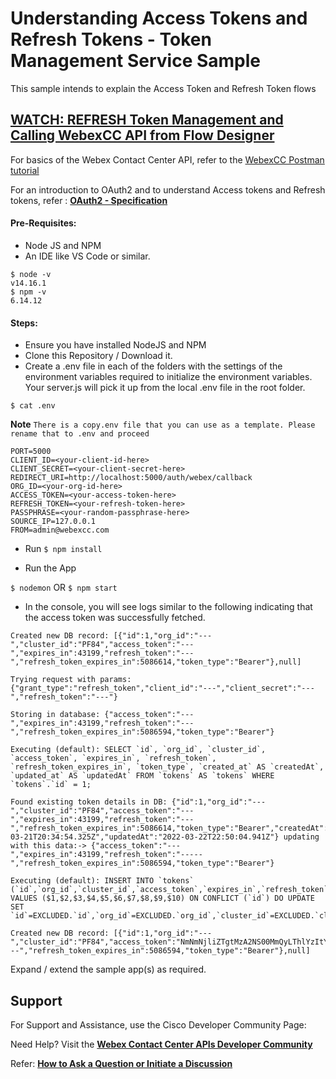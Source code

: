 # Understanding Access Tokens and Refresh Tokens - Token Management Service Sample

This sample intends to explain the Access Token and Refresh Token flows

## [WATCH: REFRESH Token Management and Calling WebexCC API from Flow Designer](https://app.vidcast.io/share/c5876929-2d94-40b6-96e5-ae541b42b413)

For basics of the Webex Contact Center API, refer to the [WebexCC Postman tutorial](https://github.com/CiscoDevNet/webex-contact-center-api-samples/tree/main/postman-sample)

For an introduction to OAuth2 and to understand Access tokens and Refresh tokens, refer : **[OAuth2 - Specification](https://oauth.net/2/)**

#### Pre-Requisites:

- Node JS and NPM
- An IDE like VS Code or similar.

```
$ node -v
v14.16.1
$ npm -v
6.14.12
```

#### Steps:

- Ensure you have installed NodeJS and NPM
- Clone this Repository / Download it.
- Create a .env file in each of the folders with the settings of the environment variables required to initialize the environment variables. Your server.js will pick it up from the local .env file in the root folder.

`$ cat .env`

**Note** `There is a copy.env file that you can use as a template. Please rename that to .env and proceed`

```
PORT=5000
CLIENT_ID=<your-client-id-here>
CLIENT_SECRET=<your-client-secret-here>
REDIRECT_URI=http://localhost:5000/auth/webex/callback
ORG_ID=<your-org-id-here>
ACCESS_TOKEN=<your-access-token-here>
REFRESH_TOKEN=<your-refresh-token-here>
PASSPHRASE=<your-random-passphrase-here>
SOURCE_IP=127.0.0.1
FROM=admin@webexcc.com
```

- Run `$ npm install`

- Run the App

`$ nodemon` OR `$ npm start`

- In the console, you will see logs similar to the following indicating that the access token was successfully fetched.

```
Created new DB record: [{"id":1,"org_id":"---","cluster_id":"PF84","access_token":"---","expires_in":43199,"refresh_token":"---","refresh_token_expires_in":5086614,"token_type":"Bearer"},null]

Trying request with params: {"grant_type":"refresh_token","client_id":"---","client_secret":"---","refresh_token":"---"}

Storing in database: {"access_token":"---","expires_in":43199,"refresh_token":"---","refresh_token_expires_in":5086594,"token_type":"Bearer"}

Executing (default): SELECT `id`, `org_id`, `cluster_id`, `access_token`, `expires_in`, `refresh_token`, `refresh_token_expires_in`, `token_type`, `created_at` AS `createdAt`, `updated_at` AS `updatedAt` FROM `tokens` AS `tokens` WHERE `tokens`.`id` = 1;

Found existing token details in DB: {"id":1,"org_id":"---","cluster_id":"PF84","access_token":"---","expires_in":43199,"refresh_token":"---","refresh_token_expires_in":5086614,"token_type":"Bearer","createdAt":"2022-03-21T20:34:54.325Z","updatedAt":"2022-03-22T22:50:04.941Z"} updating with this data:-> {"access_token":"---","expires_in":43199,"refresh_token":"-----","refresh_token_expires_in":5086594,"token_type":"Bearer"}

Executing (default): INSERT INTO `tokens` (`id`,`org_id`,`cluster_id`,`access_token`,`expires_in`,`refresh_token`,`refresh_token_expires_in`,`token_type`,`created_at`,`updated_at`) VALUES ($1,$2,$3,$4,$5,$6,$7,$8,$9,$10) ON CONFLICT (`id`) DO UPDATE SET `id`=EXCLUDED.`id`,`org_id`=EXCLUDED.`org_id`,`cluster_id`=EXCLUDED.`cluster_id`,`access_token`=EXCLUDED.`access_token`,`expires_in`=EXCLUDED.`expires_in`,`refresh_token`=EXCLUDED.`refresh_token`,`refresh_token_expires_in`=EXCLUDED.`refresh_token_expires_in`,`token_type`=EXCLUDED.`token_type`,`updated_at`=EXCLUDED.`updated_at`;

Created new DB record: [{"id":1,"org_id":"---","cluster_id":"PF84","access_token":"NmNmNjliZTgtMzA2NS00MmQyLThlYzItY2QwZjRkMmEzZGQzMTkyYzk3MzQtYmI0","expires_in":43199,"refresh_token":"---","refresh_token_expires_in":5086594,"token_type":"Bearer"},null]
```

Expand / extend the sample app(s) as required.

## Support

For Support and Assistance, use the Cisco Developer Community Page:

Need Help? Visit the **[Webex Contact Center APIs Developer Community](https://community.cisco.com/t5/contact-center/bd-p/j-disc-dev-contact-center)**

Refer: **[How to Ask a Question or Initiate a Discussion](https://community.cisco.com/t5/contact-center/webex-contact-center-apis-developer-community-and-support/m-p/4558270)**
